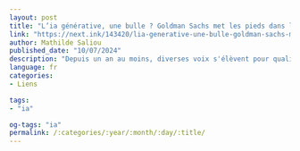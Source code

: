 ```yaml
---
layout: post
title: "L’ia générative, une bulle ? Goldman Sachs met les pieds dans le plat"
link: "https://next.ink/143420/lia-generative-une-bulle-goldman-sachs-met-les-pieds-dans-le-plat/"
author: Mathilde Saliou 
published_date: "10/07/2024"
description: "Depuis un an au moins, diverses voix s'élèvent pour qualifier la frénésie autour de l'ia générative de bulle. Une idée qui devient d'autant plus sérieuse que la banque Goldman Sachs elle-même donne crédit à ce type d'analyse."
language: fr
categories:
- Liens

tags:
- "ia"

og-tags: "ia"
permalink: /:categories/:year/:month/:day/:title/
---
```

